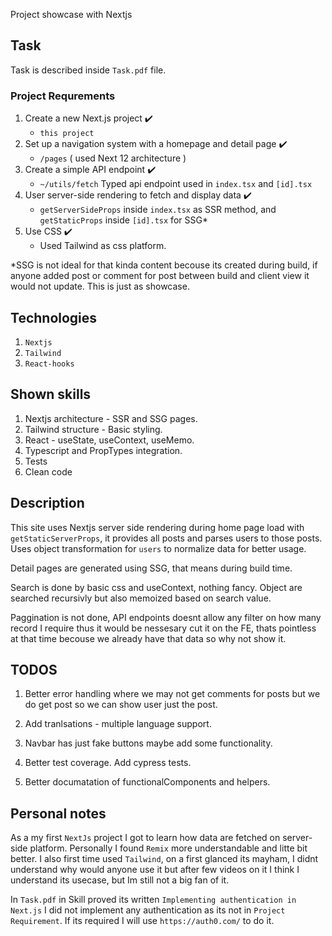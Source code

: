 Project showcase with Nextjs


## Task

Task is described inside `Task.pdf` file.


### Project Requrements

1. Create a new Next.js project :heavy_check_mark:
     - `this project`
2. Set up a navigation system with a homepage and detail page :heavy_check_mark:
    - `/pages` ( used Next 12 architecture )
3. Create a simple API endpoint :heavy_check_mark:
    - `~/utils/fetch` Typed api endpoint used in `index.tsx` and `[id].tsx`
4. User server-side rendering to fetch and display data :heavy_check_mark:
    - `getServerSideProps` inside `index.tsx` as SSR method, and `getStaticProps` inside `[id].tsx` for SSG*
5. Use CSS :heavy_check_mark:
    - Used Tailwind as css platform.


*SSG is not ideal for that kinda content becouse its created during build, if anyone added post or comment for post between
build and client view it would not update. This is just as showcase.


## Technologies

 1. `Nextjs`
 2. `Tailwind`
 3. `React-hooks`


## Shown skills

1. Nextjs architecture - SSR and SSG pages.
2. Tailwind structure - Basic styling.
3. React - useState, useContext, useMemo.
4. Typescript and PropTypes integration.
5. Tests
6. Clean code


## Description

This site uses Nextjs server side rendering during home page load with `getStaticServerProps`, it provides all posts and
parses users to those posts. Uses object transformation for `users` to normalize data for better usage.

Detail pages are generated using SSG, that means during build time.

Search is done by basic css and useContext, nothing fancy. Object are searched recursivly but also memoized based on search value.

Paggination is not done, API endpoints doesnt allow any filter on how many record I require thus it would be nessesary cut
it on the FE, thats pointless at that time becouse we already have that data so why not show it.


## TODOS

1. Better error handling where we may not get comments for posts but we do get post so we can show user just the post.

2. Add tranlsations - multiple language support.

3. Navbar has just fake buttons maybe add some functionality.

4. Better test coverage. Add cypress tests.

5. Better documatation of functionalComponents and helpers.

## Personal notes

As a my first `NextJs` project I got to learn how data are fetched on server-side platform. Personally I found `Remix`
more understandable and litte bit better. I also first time used `Tailwind`, on a first glanced its mayham, I didnt understand
why would anyone use it but after few videos on it I think I understand its usecase, but Im still not a big fan of it.

In `Task.pdf` in Skill proved its written
```Implementing authentication in Next.js```
I did not implement any authentication as its not in `Project Requirement`. If its required I will use `https://auth0.com/`
to do it.
